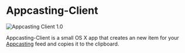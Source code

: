 # Appcasting-Client

![Appcasting Client 1.0](http://cacauu.de/bilder/appcasting-client-1-0.png)

Appcasting-Client is a small OS X app that creates an new item for your [Appcasting](http://connectedflow.com/appcasting/) feed and copies it to the clipboard. 